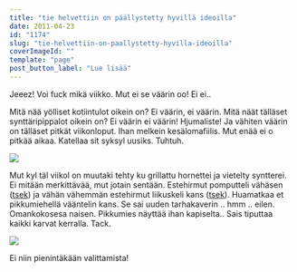 ```yaml
---
title: "tie helvettiin on päällystetty hyvillä ideoilla"
date: 2011-04-23
id: "1174"
slug: "tie-helvettiin-on-paallystetty-hyvilla-ideoilla"
coverImageId: ""
template: "page"
post_button_label: "Lue lisää"
---
```


Jeeez! Voi fuck mikä viikko. Mut ei se väärin oo! Ei ei..

Mitä nää yölliset kotiintulot oikein on? Ei väärin, ei väärin. Mitä näät tälläset synttäripippalot oikein on? Ei väärin ei väärin! Hjumaliste! Ja vähiten väärin on tälläset pitkät viikonloput. Ihan melkein kesälomafiilis. Mut enää ei o pitkää aikaa. Katellaa sit syksyl uusiks. Tuhtuh.

[![](/images/nimet%25C3%25B6n30.png)](http://4.bp.blogspot.com/-rE42P3dAZjY/TbMiFkoDg9I/AAAAAAAAAFc/oQdpf7PlAiQ/s1600/nimet%25C3%25B6n30.png)

Mut kyl täl viikol on muutaki tehty ku grillattu hornettei ja vietelty syntterei. Ei mitään merkittävää, mut jotain sentään. Estehirmut pomputteli vähäsen ([tsek](http://maisaw.otukset.fi/kuvat/2011/Tallit+ja+hevoset/Anniinan+talli/18.4.2011/)) ja vähän vähemmän estehirmut liikuskeli kans ([tsek](http://maisaw.otukset.fi/kuvat/2011/Tallit+ja+hevoset/Anniinan+talli/20.4.2011/)). Huamatkaa et pikkumiehellä vääntelin kans. Se sai uuden tarhakaverin .. hmm .. eilen. Omankokosesa naisen. Pikkumies näyttää ihan kapiselta.. Sais tiputtaa kaikki karvat kerralla. Tack.

[![](/images/damn.png)](http://1.bp.blogspot.com/-yAoN7TqeMxg/TbMgDqTFuVI/AAAAAAAAAFY/woAkOYvQvMU/s1600/damn.png)

Ei niin pienintäkään valittamista!
